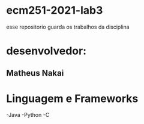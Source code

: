 # ecm251-2021-lab3
esse repositorio guarda os trabalhos da disciplina

# desenvolvedor:
## Matheus Nakai

# Linguagem e Frameworks
-Java
-Python
-C
